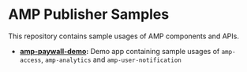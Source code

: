 AMP Publisher Samples
=====================
This repository contains sample usages of AMP components and APIs.

- **[amp-paywall-demo](./amp-paywall-demo):** Demo app containing sample usages of `amp-access`, `amp-analytics` and `amp-user-notification`